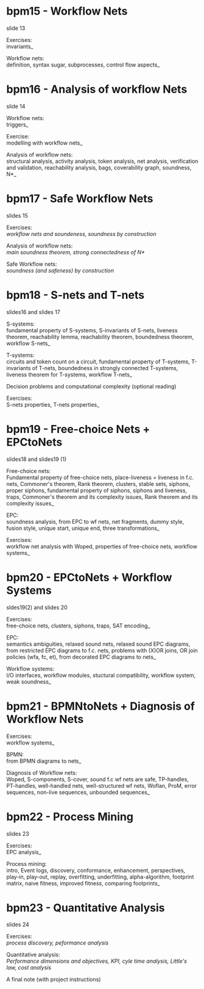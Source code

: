 
# bpm15 - Workflow Nets
slide 13
  
Exercises:  
invariants_  
  
Workflow nets:  
definition, syntax sugar, subprocesses, control flow aspects_



# bpm16 - Analysis of workflow Nets
slide 14

Workflow nets:  
triggers_  
  
Exercise:  
modelling with workflow nets_  
  
Analysis of workflow nets:  
structural analysis, activity analysis, token analysis, net analysis, verification and validation, reachability analysis, bags, coverability graph, soundness, N*_



# bpm17 - Safe Workflow Nets
slides 15

Exercises:  
_workflow nets and soundeness, soundness by construction_  
  
Analysis of workflow nets:  
_main soundness theorem, strong connectedness of N*_  
  
Safe Workflow nets:  
_soundness (and safeness) by construction_



# bpm18 - S-nets and T-nets
slides16 and slides 17

S-systems:  
fundamental property of S-systems, S-invariants of S-nets, liveness theorem, reachability lemma, reachability theorem, boundedness theorem, workflow S-nets_  
  
T-systems:  
circuits and token count on a circuit, fundamental property of T-systems, T-invariants of T-nets, boundedness in strongly connected T-systems, liveness theorem for T-systems, workflow T-nets_  
  
Decision problems and computational complexity (optional reading)  
  
Exercises:  
S-nets properties, T-nets properties_



# bpm19 - Free-choice Nets + EPCtoNets
slides18 and slides19 (1)

Free-choice nets:  
Fundamental property of free-choice nets, place-liveness = liveness in f.c. nets, Commoner's theorem, Rank theorem, clusters, stable sets, siphons, proper siphons, fundamental property of siphons, siphons and liveness, traps, Commoner's theorem and its complexity issues, Rank theorem and its complexity issues_  
  
EPC:  
soundness analysis, from EPC to wf nets, net fragments, dummy style, fusion style, unique start, unique end, three transformations_  
  
Exercises:  
workflow net analysis with Woped, properties of free-choice nets, workflow systems_



# bpm20 - EPCtoNets + Workflow Systems
sldes19(2) and slides 20

Exercises:  
free-choice nets, clusters, siphons, traps, SAT encoding_  
  
EPC:  
semantics ambiguities, relaxed sound nets, relaxed sound EPC diagrams, from restricted EPC diagrams to f.c. nets, problems with (X)OR joins, OR join policies (wfa, fc, et), from decorated EPC diagrams to nets_  
  
Workflow systems:  
I/O interfaces, workflow modules, stuctural compatibility, workflow system, weak soundness_



# bpm21 - BPMNtoNets + Diagnosis of Workflow Nets


Exercises:  
workflow systems_  
  
BPMN:  
from BPMN diagrams to nets_  
  
Diagnosis of Workflow nets:  
Woped, S-components, S-cover, sound f.c wf nets are safe, TP-handles, PT-handles, well-handled nets, well-structured wf nets, Woflan, ProM, error sequences, non-live sequences, unbounded sequences_





# bpm22 - Process Mining
slides 23

Exercises:  
EPC analysis_  
  
Process mining:  
intro, Event logs, discovery, conformance, enhancement, perspectives, play-in, play-out, replay, overfitting, underfitting, alpha-algorithm, footprint matrix, naive fitness, improved fitness, comparing footprints_



# bpm23 - Quantitative Analysis
slides 24

Exercises:  
_process discovery, peformance analysis_  
  
Quantitative analysis:  
_Performance dimensions and objectives, KPI, cyle time analysis, Little's law, cost analysis_  
  
A final note (with project instructions)





